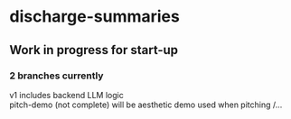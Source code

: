 # discharge-summaries
## Work in progress for start-up
### 2 branches currently
v1 includes backend LLM logic  
pitch-demo (not complete) will be aesthetic demo used when pitching
/...
